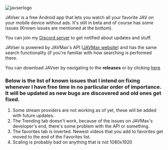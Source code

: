 ![javserlogo](https://i.ibb.co/fngdVN3/javser-logo-new.png)

JAVser is a free Android app that lets you watch all your favorite JAV on your mobile device without ads.
It's still in beta and of course has some issues (Known issues are mentioned at the bottom).

You can join my [Discord server](https://discord.gg/FucjVkD) to get notified about updates and stuff.

JAVser is powered by JAVMax's API ([JAVMax website](https://www.javmax.co/en)) and has the same search functionality (if you're familiar with how searching is performed there.

You can download JAVser by navigating to the **releases** or by clicking [here](https://guro.cf/javser)


### Below is the list of known issues that I intend on fixing whenever I have free time in no particular order of importance. It will be updated as new bugs are discovered and old ones get fixed.

1. Some stream providers are not working as of yet, these will be added with future updates.
2. The Trending tab doesn't work, because of the issues on JAVMax's developer's end, there's some problem with the API or something.
3. The favorites tab is inverted. Newest videos that you add to favorites get moved to the end of the Favorites list.
4. Scaling is probably bad on anything that is not 1080x1920
